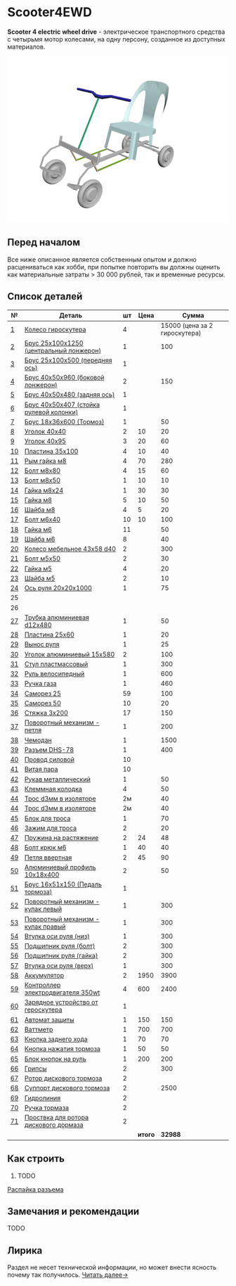 # Scooter4EWD 
**Scooter 4 electric wheel drive** - электрическое транспортного средства с четырьмя мотор колесами, на одну персону, созданное из доступных материалов.

![Общий вид](general_view004.png)

## Перед началом
Все ниже описанное является собственным опытом и должно расцениваться как хобби, при попытке повторить вы должны оценить как материальные затраты > 30 000 рублей, так и временные ресурсы.

## Список деталей

| №  | Деталь                       | шт | Цена      | Сумма     |
| --- | ---------------------------- | ---| --------- | --------- |
| [1](readme/part/01part.md) | [Колесо гироскутера](readme/part/02part.md) | 4 | | 15000 (цена за 2 гироскутера) |
| [2](readme/part/02part.md) | [Брус 25х100х1250 (центральный лонжерон)](readme/part/02part.md) | 1 | | 100 |
| [3](readme/part/03part.md) | [Брус 25х100х500 (передняя ось)](readme/part/03part.md) | 1 | | |
| [4](readme/part/04part.md) | [Брус 40х50х960 (боковой лонжерон)](readme/part/04part.md) | 2 | | 150 |
| [5](readme/part/05part.md) | [Брус 40х50х480 (задняя ось)](readme/part/05part.md) | 1 | | |
| [6](readme/part/06part.md) | [Брус 40х50х407 (стойка рулевой колонки)](readme/part/06part.md) | 1 | | |
| [7](readme/part/07part.md) | [Брус 18х36х600 (Тормоз)](readme/part/07part.md) | 1 | | 50 |
| [8](readme/part/08part.md) | [Уголок 40х40](readme/part/08part.md) | 2 | 10 | 20 |
| [9](readme/part/09part.md) | [Уголок 40х95](readme/part/09part.md) | 3 | 20 | 60 |
| [10](readme/part/10part.md) | [Пластина 35х100](readme/part/10part.md)| 4 | 10 | 40 |
| [11](readme/part/11part.md) | [Рым гайка м8](readme/part/11part.md)| 4 | 70 | 280 |
| [12](readme/part/12part.md) | [Болт м8х80](readme/part/12part.md)| 4 | 15 | 60 |
| [13](readme/part/13part.md) | [Болт м8х50](readme/part/13part.md)| 1 | 10 | 10 |
| [14](readme/part/14part.md) | [Гайка м8х24](readme/part/14part.md)| 1 | 30 | 30 |
| [15](readme/part/15part.md) | [Гайка м8](readme/part/15part.md)| 5 | 10 | 50 |
| [16](readme/part/16part.md) | [Шайба м8](readme/part/16part.md)| 4 | 5 | 20 |
| [17](readme/part/17part.md) | [Болт м6х40](readme/part/17part.md)| 10 | 10 | 100 |
| [18](readme/part/18part.md) | [Гайка м6](readme/part/18part.md)| 11 | | 50 |
| [19](readme/part/19part.md) | [Шайба м6](readme/part/19part.md)| 8 | | 40 |
| [20](readme/part/20part.md) | [Колесо мебельное 43х58 d40](readme/part/20part.md)| 2 | | 300 |
| [21](readme/part/21part.md) | [Болт м5х50](readme/part/21part.md)| 2 | | 30 |
| [22](readme/part/22part.md) | [Гайка м5](readme/part/22part.md)| 4 | | 20 |
| [23](readme/part/23part.md) | [Шайба м5](readme/part/23part.md)| 2 | | 10 |
| [24](readme/part/24part.md) | [Ось руля 20х20х1000](readme/part/24part.md)| 1 | | 75 |
| 25 | | | | |
| 26 | | | | |
| [27](readme/part/27part.md) | [Трубка алюминиевая d12х480](readme/part/27part.md)| 1 | | 50 |
| [28](readme/part/28part.md) | [Пластина 25х60](readme/part/28part.md)| 1 | | 20 |
| [29](readme/part/29part.md) | [Вынос руля](readme/part/29part.md)| 1 | | 25 |
| [30](readme/part/30part.md) | [Уголок алюминиевый 15х580](readme/part/30part.md)| 2 | | 100 |
| [31](readme/part/31part.md) | [Стул пластмассовый](readme/part/31part.md)| 1 | | 300 |
| [32](readme/part/32part.md) | [Руль велосипедный](readme/part/32part.md)| 1 | | 600 |
| [33](readme/part/33part.md) | [Ручка газа](readme/part/33part.md)| 1 | | 460 |
| [34](readme/part/34part.md) | [Саморез 25](readme/part/34part.md)| 59 | | 100 |
| [35](readme/part/35part.md) | [Саморез 50](readme/part/35part.md)| 10 | | 20 |
| [36](readme/part/36part.md) | [Стяжка 3х200](readme/part/36part.md)| 17 | | 150 |
| [37](readme/part/37part.md) | [Поворотный механизм - петля](readme/part/37part.md)| 1 | | 200 |
| [38](readme/part/38part.md) | [Чемодан](readme/part/38part.md)| 1 | | 1500 |
| [39](readme/part/39part.md) | [Разъем DHS-78](readme/part/39part.md)| 1 | | 400 |
| [40](readme/part/40part.md) | [Провод силовой](readme/part/40part.md)| 10 | | |
| [41](readme/part/41part.md) | [Витая пара](readme/part/41part.md)| 10 | | |
| [42](readme/part/42part.md) | [Рукав металлический](readme/part/42part.md)| 1 | | 50 |
| [43](readme/part/43part.md) | [Клеммная колодка](readme/part/43part.md)| 4 | | 50 |
| [44](readme/part/44part.md) | [Трос d3мм в изоляторе](readme/part/44part.md)| 2м | | 40 |
| [44](readme/part/44part.md) | [Трос d3мм в изоляторе](readme/part/44part.md)| 2м | | 40 |
| [45](readme/part/45part.md) | [Блок для троса](readme/part/45part.md)| 1 | | 70 |
| [46](readme/part/46part.md) | [Зажим для троса](readme/part/46part.md)| 2 | | 20 |
| [47](readme/part/47part.md) | [Пружина на растяжение](readme/part/47part.md)| 2 | 24 | 48 |
| [48](readme/part/48part.md) | [Болт крюк м6](readme/part/48part.md)| 1 | 40 | 40 |
| [49](readme/part/49part.md) | [Петля ввертная](readme/part/49part.md)| 2 | 45 | 90 |
| [50](readme/part/50part.md) | [Алюминиевый профиль 10х18х400](readme/part/50part.md)| 2 | | 50 |
| [51](readme/part/51part.md) | [Брус 16х51х150 (Педаль тормоза)](readme/part/51part.md)| 1 | | |
| [52](readme/part/52part.md) | [Поворотный механизм - кулак левый](readme/part/52part.md)| 1 | | 300 |
| [53](readme/part/53part.md) | [Поворотный механизм - кулак правый](readme/part/53part.md)| 1 | | 300 |
| [54](readme/part/54part.md) | [Втулка оси руля (низ)](readme/part/54part.md)| 1 | | 300 |
| [55](readme/part/55part.md) | [Подшипник руля (болт)](readme/part/55part.md)| 2 | | 300 |
| [56](readme/part/56part.md) | [Подшипник руля (гайка)](readme/part/56part.md)| 2 | | 300 |
| [57](readme/part/57part.md) | [Втулка оси руля (верх)](readme/part/57part.md)| 1 | | 300 |
| [58](readme/part/58part.md) | [Аккумулятор](readme/part/58part.md)| 2 | 1950 | 3900 |
| [59](readme/part/59part.md) | [Контроллер электродвигателя 350wt](readme/part/59part.md)| 4 | 600 | 2400 |
| [60](readme/part/60part.md) | [Зарядное устройство от героскутера](readme/part/60part.md)| 1 | | |
| [61](readme/part/61part.md) | [Автомат защиты](readme/part/61part.md)| 1 | 150 | 150 |
| [62](readme/part/62part.md) | [Ваттметр](readme/part/62part.md)| 1 | 700 | 700 |
| [63](readme/part/63part.md) | [Кнопка заднего хода](readme/part/63part.md)| 1 | 70 | 70 |
| [64](readme/part/64part.md) | [Кнопка нажатия тормоза](readme/part/64part.md)| 1 | 50 | 50 |
| [65](readme/part/65part.md) | [Блок кнопок на руль](readme/part/65part.md)| 1 | 200 | 200 |
| [66](readme/part/66part.md) | [Грипсы](readme/part/66part.md)| 2 | | 300 |
| [67](readme/part/67part.md) | [Ротор дискового тормоза](readme/part/67part.md)| 2 | | |
| [68](readme/part/68part.md) | [Суппорт дискового тормоза](readme/part/68part.md)| 2 | | 2500 |
| [69](readme/part/69part.md) | [Гидролиния](readme/part/69part.md)| 2 | | |
| [70](readme/part/70part.md) | [Ручка тормаза](readme/part/70part.md)| 2 | | |
| [71](readme/part/71part.md) | [Проствка для ротора дискового дормаза](readme/part/71part.md)| 2 | | |
| | | | **итого** | **32988** |

## Как строить
1. TODO 

[Распайка разъема](../part/39part.md)

## Замечания и рекомендации
TODO

## Лирика 
Раздел не несет технической информации, но может внести ясность почему так получилось. 
[Читать далее->](readme/history.md)


